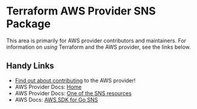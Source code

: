 # Terraform AWS Provider SNS Package
<!-- markdownlint-disable MD026 -->
This area is primarily for AWS provider contributors and maintainers. For information on _using_ Terraform and the AWS provider, see the links below.


## Handy Links
* [Find out about contributing](../../../docs/contributing) to the AWS provider!
* AWS Provider Docs: [Home](https://registry.terraform.io/providers/hashicorp/aws/latest/docs)
* AWS Provider Docs: [One of the SNS resources](https://registry.terraform.io/providers/hashicorp/aws/latest/docs/resources/sns_platform_application)
* AWS Docs: [AWS SDK for Go SNS](https://docs.aws.amazon.com/sdk-for-go/api/service/sns/)
